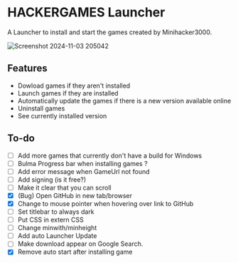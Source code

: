 # HACKERGAMES Launcher

A Launcher to install and start the games created by Minihacker3000.

![Screenshot 2024-11-03 205042](https://github.com/user-attachments/assets/1b7ae837-3490-4de4-9454-0394a1427e1a)

## Features
- Dowload games if they aren't installed
- Launch games if they are installed
- Automatically update the games if there is a new version available online
- Uninstall games
- See currently installed version

## To-do
- [ ] Add more games that currently don't have a build for Windows
- [ ] Bulma Progress bar when installing games ?
- [ ] Add error message when GameUrl not found
- [ ] Add signing (is it free?)
- [ ] Make it clear that you can scroll
- [x] (Bug) Open GitHub in new tab/browser
- [x] Change to mouse pointer when hovering over link to GitHub
- [ ] Set titlebar to always dark
- [ ] Put CSS in extern CSS
- [ ] Change minwith/minheight
- [ ] Add auto Launcher Update
- [ ] Make download appear on Google Search.
- [x] Remove auto start after installing game
